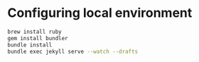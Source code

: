 # Configuring local environment

```sh
brew install ruby
gem install bundler
bundle install
bundle exec jekyll serve --watch --drafts
```

